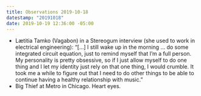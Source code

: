 ```yaml
---
title: Observations 2019-10-18
datestamp: "20191018"
date: 2019-10-19 12:36:00 -05:00
---
```


- Lætitia Tamko (Vagabon) in a Stereogum interview (she used to work in electrical engineering): “[…] I still wake up in the morning … do some integrated circuit equation, just to remind myself that I’m a full person. My personality is pretty obsessive, so if I just allow myself to do one thing and I let my identity just rely on that one thing, I would crumble. It took me a while to figure out that I need to do other things to be able to continue having a healthy relationship with music.”
- Big Thief at Metro in Chicago. Heart eyes.
